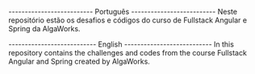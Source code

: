 -------------------------- Português --------------------------
Neste repositório estão os desafios e códigos do curso de Fullstack Angular e Spring da AlgaWorks.

--------------------------- English ---------------------------
In this repository contains the challenges and codes from the course Fullstack Angular and Spring created by AlgaWorks.
